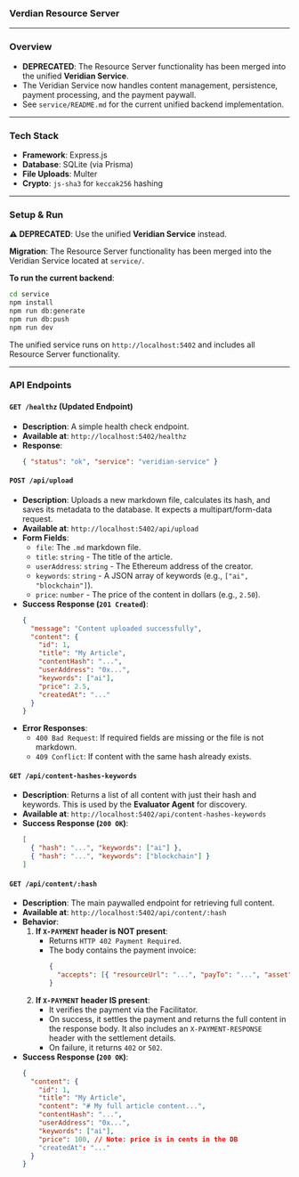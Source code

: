 ### Verdian Resource Server

---

### Overview
- **DEPRECATED**: The Resource Server functionality has been merged into the unified **Veridian Service**.
- The Veridian Service now handles content management, persistence, payment processing, and the payment paywall.
- See `service/README.md` for the current unified backend implementation.

---

### Tech Stack
- **Framework**: Express.js
- **Database**: SQLite (via Prisma)
- **File Uploads**: Multer
- **Crypto**: `js-sha3` for `keccak256` hashing

---

### Setup & Run

**⚠️ DEPRECATED**: Use the unified **Veridian Service** instead.

**Migration**: The Resource Server functionality has been merged into the Veridian Service located at `service/`.

**To run the current backend**:
```bash
cd service
npm install
npm run db:generate
npm run db:push
npm run dev
```

The unified service runs on `http://localhost:5402` and includes all Resource Server functionality.

---

### API Endpoints

#### `GET /healthz` (Updated Endpoint)
- **Description**: A simple health check endpoint.
- **Available at**: `http://localhost:5402/healthz`
- **Response**:
    ```json
    { "status": "ok", "service": "veridian-service" }
    ```

#### `POST /api/upload`
- **Description**: Uploads a new markdown file, calculates its hash, and saves its metadata to the database. It expects a multipart/form-data request.
- **Available at**: `http://localhost:5402/api/upload`
- **Form Fields**:
    - `file`: The `.md` markdown file.
    - `title`: `string` - The title of the article.
    - `userAddress`: `string` - The Ethereum address of the creator.
    - `keywords`: `string` - A JSON array of keywords (e.g., `["ai", "blockchain"]`).
    - `price`: `number` - The price of the content in dollars (e.g., `2.50`).
- **Success Response (`201 Created`)**:
    ```json
    {
      "message": "Content uploaded successfully",
      "content": {
        "id": 1,
        "title": "My Article",
        "contentHash": "...",
        "userAddress": "0x...",
        "keywords": ["ai"],
        "price": 2.5,
        "createdAt": "..."
      }
    }
    ```
- **Error Responses**:
    - `400 Bad Request`: If required fields are missing or the file is not markdown.
    - `409 Conflict`: If content with the same hash already exists.

#### `GET /api/content-hashes-keywords`
- **Description**: Returns a list of all content with just their hash and keywords. This is used by the **Evaluator Agent** for discovery.
- **Available at**: `http://localhost:5402/api/content-hashes-keywords`
- **Success Response (`200 OK`)**:
    ```json
    [
      { "hash": "...", "keywords": ["ai"] },
      { "hash": "...", "keywords": ["blockchain"] }
    ]
    ```

#### `GET /api/content/:hash`
- **Description**: The main paywalled endpoint for retrieving full content.
- **Available at**: `http://localhost:5402/api/content/:hash`
- **Behavior**:
    1.  **If `X-PAYMENT` header is NOT present**:
        - Returns `HTTP 402 Payment Required`.
        - The body contains the payment invoice:
          ```json
          {
            "accepts": [{ "resourceUrl": "...", "payTo": "...", "asset": "..." }]
          }
          ```
    2.  **If `X-PAYMENT` header IS present**:
        - It verifies the payment via the Facilitator.
        - On success, it settles the payment and returns the full content in the response body. It also includes an `X-PAYMENT-RESPONSE` header with the settlement details.
        - On failure, it returns `402` or `502`.
- **Success Response (`200 OK`)**:
    ```json
    {
      "content": {
        "id": 1,
        "title": "My Article",
        "content": "# My full article content...",
        "contentHash": "...",
        "userAddress": "0x...",
        "keywords": ["ai"],
        "price": 100, // Note: price is in cents in the DB
        "createdAt": "..."
      }
    }
    ``` 